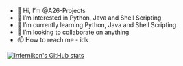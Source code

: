 - 👋 Hi, I’m @A26-Projects
- 👀 I’m interested in Python, Java and Shell Scripting 
- 🌱 I’m currently learning Python, Java and Shell Scripting
- 💞️ I’m looking to collaborate on anything
- 📫 How to reach me - idk

[![Infernikon's GitHub stats](https://github-readme-stats.vercel.app/api?username=A26-Projects)](https://github.com/A26-Projects/github-readme-stats)

<!---
A26-Projects/A26-Projects is a ✨ special ✨ repository because its `README.md` (this file) appears on your GitHub profile.
You can click the Preview link to take a look at your changes.
--->
